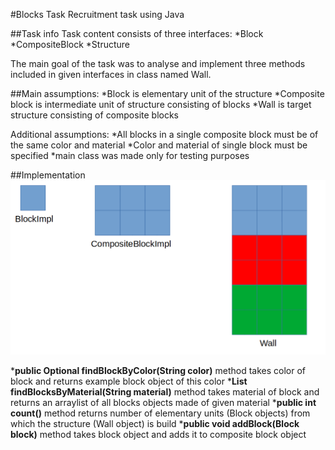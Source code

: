 #Blocks Task
Recruitment task using Java

##Task info
Task content consists of three interfaces:
*Block
*CompositeBlock
*Structure

The main goal of the task was to analyse and implement three
methods included in given interfaces in class named Wall. 

##Main assumptions:
*Block is elementary unit of the structure
*Composite block is intermediate unit of structure consisting of blocks
*Wall is target structure consisting of composite blocks

Additional assumptions:
*All blocks in a single composite block must be of the same color and material
*Color and material of single block must be specified
*main class was made only for testing purposes

##Implementation
![Implementation scheme](./src/implementationExample.PNG)

***public Optional<Block> findBlockByColor(String color)** method takes color of 
block and returns example block object of this color
***List<Block> findBlocksByMaterial(String material)** method takes material of 
block and returns an arraylist of all blocks objects made of given material
***public int count()** method returns number of elementary units (Block objects)
from which the structure (Wall object) is build
***public void addBlock(Block block)** method takes block object and adds it to 
composite block object








